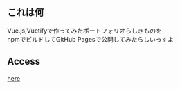 ## これは何
Vue.js,Vuetifyで作ってみたポートフォリオらしきものを  
npmでビルドしてGitHub Pagesで公開してみたらしいっすよ

## Access
[here](https://klc-mk.github.io/1stpf/)
